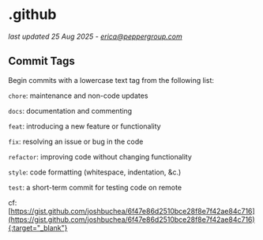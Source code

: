 # .github
*last updated 25 Aug 2025 - erica@peppergroup.com* 

## Commit Tags
Begin commits with a lowercase text tag from the following list: 

`chore`: maintenance and non-code updates 

`docs`: documentation and commenting 

`feat`: introducing a new feature or functionality 

`fix`: resolving an issue or bug in the code

`refactor`: improving code without changing functionality 

`style`: code formatting (whitespace, indentation, &c.) 

`test`: a short-term commit for testing code on remote 

cf: [https://gist.github.com/joshbuchea/6f47e86d2510bce28f8e7f42ae84c716](https://gist.github.com/joshbuchea/6f47e86d2510bce28f8e7f42ae84c716){:target="_blank"}
